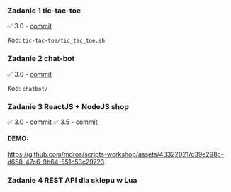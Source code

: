 ### **Zadanie 1** tic-tac-toe

✅ 3.0 - [commit](https://github.com/mdros/scripts-workshop/commit/4eaf7abd8a3264d45f6474021c59ab3543614ea5)

Kod: `tic-tac-toe/tic_tac_toe.sh`

### **Zadanie 2** chat-bot

✅ 3.0 - [commit](https://github.com/mdros/scripts-workshop/commit/3e85bdab67c7cd44b9c0b29121ab28cfd8b936c8)

Kod: `chatbot/`

### **Zadanie 3** ReactJS + NodeJS shop

✅ 3.0 - [commit](https://github.com/mdros/scripts-workshop/commit/5ebae433f12c1ec3fad6154c0bf31f4c83a7009d)
✅ 3.5 - [commit](https://github.com/mdros/scripts-workshop/commit/5ebae433f12c1ec3fad6154c0bf31f4c83a7009d)

#### DEMO:

https://github.com/mdros/scripts-workshop/assets/43322021/c39e298c-d658-47c6-9b64-551c53c29723

### **Zadanie 4** REST API dla sklepu w Lua

